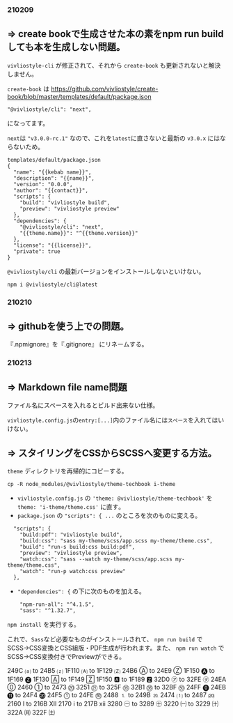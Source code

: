 ### 210209

## => create bookで生成させた本の素をnpm run buildしても本を生成しない問題。

`vivliostyle-cli` が修正されて、それから `create-book` も更新されないと解決しません。

`create-book` は
https://github.com/vivliostyle/create-book/blob/master/templates/default/package.json

```"@vivliostyle/cli": "next",```

になってます。

`next`は `"v3.0.0-rc.1"` なので、これを`latest`に直さないと最新の `v3.0.x` にはならないため。

```
templates/default/package.json
{
  "name": "{{kebab name}}",
  "description": "{{name}}",
  "version": "0.0.0",
  "author": "{{contact}}",
  "scripts": {
    "build": "vivliostyle build",
    "preview": "vivliostyle preview"
  },
  "dependencies": {
    "@vivliostyle/cli": "next",
    "{{theme.name}}": "^{{theme.version}}"
  },
  "license": "{{license}}",
  "private": true
}
```

`@vivliostyle/cli` の最新バージョンをインストールしないといけない。

```
npm i @vivliostyle/cli@latest
```

### 210210

## => githubを使う上での問題。

『.npmignore』を『.gitignore』 にリネームする。

### 210213

## => Markdown file name問題

ファイル名にスペースを入れるとビルド出来ない仕様。

`vivliostyle.config.js`の`entry:[...]`内のファイル名には`スペース`を入れてはいけない。

## => スタイリングをCSSからSCSSへ変更する方法。

`theme` ディレクトリを再帰的にコピーする。

```
cp -R node_modules/@vivliostyle/theme-techbook i-theme
```

* `vivliostyle.config.js` の `'theme: @vivliostyle/theme-techbook'` を  `theme: 'i-theme/theme.css'` に直す｡
* `package.json` の `"scripts": { ...` のところを次のものに変える。

```
  "scripts": {
    "build:pdf": "vivliostyle build",
    "build:css": "sass my-theme/scss/app.scss my-theme/theme.css",
    "build": "run-s build:css build:pdf",
    "preview": "vivliostyle preview",
    "watch:css": "sass --watch my-theme/scss/app.scss my-theme/theme.css",
    "watch": "run-p watch:css preview"
  },
```

* `"dependencies": {`  の下に次のものを加える。

```
    "npm-run-all": "^4.1.5",
    "sass": "^1.32.7",
```

`npm install` を実行する。

これで、`Sass`など必要なものがインストールされて、 `npm run build` で SCSS→CSS変換とCSS組版・PDF生成が行われます。また、 `npm run watch` でSCSS→CSS変換付きでPreviewができる。




249C	⒜
	to
24B5	⒵
1F110	🄐
	to
1F129	🄩
24B6	Ⓐ
	to
24E9	Ⓩ
1F150	🅐
	to
1F169	🅩
1F130	🄰
	to
1F149	🅉
1F150	🅰
	to
1F189	🆉
32D0	㋐
	to
32FE	㋾
24EA	⓪
2460	①
	to
2473	⑳
3251	㉑
	to
325F	㉟
32B1	㊱
	to
32BF	㊿
24FF	⓿
24EB	⓫
	to
24F4	⓴
24F5	⓵
	to
24FE	⓾
2488	⒈
	to
249B	⒛
2474	⑴
	to
2487	⒇
2160	Ⅰ
	to
216B	Ⅻ
2170	ⅰ
	to
217B	ⅻ
3280	㊀
	to
3289	㊉
3220	㈠
	to
3229	㈩
322A	㈪
322F	㈯